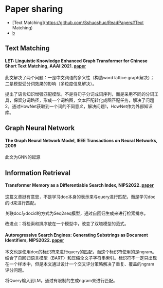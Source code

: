 # Paper sharing

- [Text Matching](https://github.com/Sshuoshuo/ReadPapers#Text Matching)
- [b](https://github.com/xx/xxx/xx#b)

## Text Matching

#### LET: Linguistic Knowledge Enhanced Graph Transformer for Chinese Short Text Matching, AAAI 2021. [paper](https://ojs.aaai.org/index.php/AAAI/article/view/17592)

此文解决了两个问题：一是中文词语的多义性（构造word lattice graph解决）；二是模型受分词效果的影响（多粒度信息解决）。

提出了语言知识增强匹配模型。不是将句子分词成词序列，而是采用不同的分词工具，保留分词路径，形成一个词格图，文本匹配转化成图匹配任务，解决了问题2。通过HowNet获取到一个词的不同意义，解决问题1，HowNet作为外部知识库。



## Graph Neural Network

#### The Graph Neural Network Model, IEEE Transactions on Neural Networks, 2009

此文为GNN的起源



## Information Retrieval

#### Transformer Memory as a Differentiable Search Index, NlPS2022. [paper](https://arxiv.org/abs/2202.06991)

这篇文章挺有意思，不是学习doc本身的表示来与query进行匹配，而是学习doc的id来进行匹配。

关联doc与docid的方式为Seq2seq模型，通过自回归生成来进行检索排序。

改进点：将检索和排序放在一个模型中，改变了双塔模型的范式。

#### Autoregressive Search Engines: Generating Substrings as Document Identifiers, NlPS2022. [paper](https://arxiv.org/abs/2204.10628)

本文也是使用doc的标识符来进行query的匹配，而这个标识符使用的是ngram。结合了自回归语言模型（BART）和压缩全文子字符串索引。标识符不一定只出现在一个样本中，但是本文通过设计一个交叉评分策略解决了重复、覆盖的ngram评分问题。

将Query输入到LM，通过有限制的生成ngram来进行匹配。
